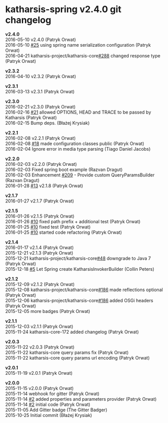 # katharsis-spring v2.4.0 git changelog


**v2.4.0**  
2016-05-10    v2.4.0 (Patryk Orwat)  
2016-05-10    [#25](https://github.com/katharsis-project/katharsis-spring/issues/25) using spring name serialization configuration (Patryk Orwat)  
2016-04-21    katharsis-project/katharsis-core[#288](https://github.com/katharsis-project/katharsis-spring/issues/288) changed response type (Patryk Orwat)  

**v2.3.2**  
2016-04-10    v2.3.2 (Patryk Orwat)  

**v2.3.1**  
2016-03-13    v2.3.1 (Patryk Orwat)  

**v2.3.0**  
2016-02-21    v2.3.0 (Patryk Orwat)  
2016-02-16    [#21](https://github.com/katharsis-project/katharsis-spring/issues/21) allowed OPTIONS, HEAD and TRACE to be passed by Katharsis (Patryk Orwat)  
2016-02-15    Bump deps. (Błażej Krysiak)  

**v2.2.1**  
2016-02-08    v2.2.1 (Patryk Orwat)  
2016-02-08    [#18](https://github.com/katharsis-project/katharsis-spring/issues/18) made configuration classes public (Patryk Orwat)  
2016-02-04    Ignore error in media type parsing (Tiago Daniel Jacobs)  

**v2.2.0**  
2016-02-03    v2.2.0 (Patryk Orwat)  
2016-02-03    Fixed spring boot example (Razvan Dragut)  
2016-02-03    Enhancement [#209](https://github.com/katharsis-project/katharsis-spring/issues/209) - Provide custom QueryParamsBuilder (Razvan Dragut)  
2016-01-28    [#13](https://github.com/katharsis-project/katharsis-spring/issues/13) v2.1.8 (Patryk Orwat)  

**v2.1.7**  
2016-01-27    v2.1.7 (Patryk Orwat)  

**v2.1.5**  
2016-01-26    v2.1.5 (Patryk Orwat)  
2016-01-26    [#10](https://github.com/katharsis-project/katharsis-spring/issues/10) fixed path prefix + additional test (Patryk Orwat)  
2016-01-25    [#10](https://github.com/katharsis-project/katharsis-spring/issues/10) fixed test (Patryk Orwat)  
2016-01-25    [#10](https://github.com/katharsis-project/katharsis-spring/issues/10) started code refactoring (Patryk Orwat)  

**v2.1.4**  
2016-01-17    v2.1.4 (Patryk Orwat)  
2015-12-21    v2.1.3 (Patryk Orwat)  
2015-12-21    katharsis-project/katharsis-core[#48](https://github.com/katharsis-project/katharsis-spring/issues/48) downgrade to Java 7 (Patryk Orwat)  
2015-12-18    [#5](https://github.com/katharsis-project/katharsis-spring/issues/5) Let Spring create KatharsisInvokerBuilder (Collin Peters)  

**v2.1.2**  
2015-12-09    v2.1.2 (Patryk Orwat)  
2015-12-08    katharsis-project/katharsis-core[#186](https://github.com/katharsis-project/katharsis-spring/issues/186) made reflections optional (Patryk Orwat)  
2015-12-06    katharsis-project/katharsis-core[#186](https://github.com/katharsis-project/katharsis-spring/issues/186) added OSGi headers (Patryk Orwat)  
2015-12-05    more badges (Patryk Orwat)  

**v2.1.1**  
2015-12-03    v2.1.1 (Patryk Orwat)  
2015-11-24    katharsis-core-172 added changelog (Patryk Orwat)  

**v2.0.3**  
2015-11-22    v2.0.3 (Patryk Orwat)  
2015-11-22    katharsis-core query params fix (Patryk Orwat)  
2015-11-22    katharsis-core query params url encoding (Patryk Orwat)  

**v2.0.1**  
2015-11-19    v2.0.1 (Patryk Orwat)  

**v2.0.0**  
2015-11-15    v2.0.0 (Patryk Orwat)  
2015-11-14    webhook for gitter (Patryk Orwat)  
2015-11-14    [#2](https://github.com/katharsis-project/katharsis-spring/issues/2) added properties and parameters provider (Patryk Orwat)  
2015-11-14    [#2](https://github.com/katharsis-project/katharsis-spring/issues/2) initial code (Patryk Orwat)  
2015-11-05    Add Gitter badge (The Gitter Badger)  
2015-10-25    Initial commit (Błażej Krysiak)  
